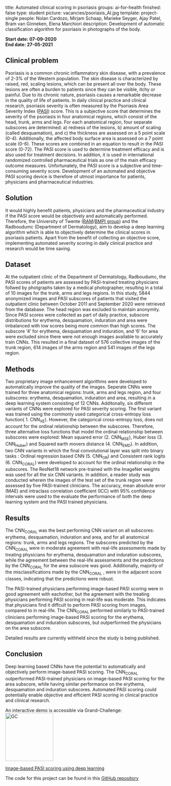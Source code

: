 title: Automated clinical scoring in psoriasis
groups: ai-for-health
finished: false
type: student
picture: vacancies/psoriasis_AI.jpg
template: project-single
people: Nolan Cardozo, Mirjam Schaap, Marieke Seyger, Ajay Patel, Bram van Ginneken, Elena Marchiori
description: Development of automatic classification algorithm for psoriasis in photographs of the body.

**Start date: 07-09-2020** <br>
**End date: 27-05-2021**

## Clinical problem

Psoriasis is a common chronic inflammatory skin disease, with a prevalence of 2-3% of the Western population. The skin disease is characterized by raised, red, scaling lesions, which can be present all over the body. These lesions are often a burden to patients since they can be  visible, itchy or painful. Due to its chronic nature, psoriasis causes a remarkable decrease in the quality of life of patients. In daily clinical practice and clinical research, psoriasis severity is often measured by the Psoriasis Area Severity Index ([PASI](https://en.wikipedia.org/wiki/Psoriasis_Area_and_Severity_Index)) score. This is a subjective score that determines the severity of the psoriasis in four anatomical regions, which consist of the head, trunk, arms and legs. For each anatomical region, four separate  subscores are determined: a) redness of the lesions, b) amount of scaling (called desquamation), and c) the thickness are assessed on a 5 point scale (0-4). Additionally, the affected body surface area is assessed on a 7 point scale (0-6). These scores are combined in an equation to result in the PASI score (0-72). The PASI score is used to determine treatment efficacy and is also used for treatment decisions. In addition, it is used in international randomized controlled pharmaceutical trials as one of the main efficacy outcome measures. Unfortunately, the PASI score is a subjective and time-consuming severity score. Development of an automated and objective PASI scoring device is therefore of utmost importance for patients, physicians and pharmaceutical industries. 

## Solution

It would highly benefit patients, physicians and the pharmaceutical industry if the PASI score would be objectively and automatically performed. Therefore, the University of Twente ([RAM](https://www.ram.eemcs.utwente.nl/)/[BMPI group](https://www.utwente.nl/en/tnw/bmpi/bmpimembers/)) and the Radboudumc (Department of Dermatology), aim to develop a deep learning algorithm which is able to objectively determine the clinical scores in psoriasis patients. Apart from the benefit of collecting an objective score, implementing automated severity scoring in daily clinical practice and research would be time saving.

## Dataset

At the outpatient clinic of the Department of Dermatology, Radboudumc, the PASI scores of patients are assessed by PASI-trained treating physicians follwed by photgraphs taken by a medical photographer, resulting in a total of 10 images for the trunk, arms and legs regions. In this study, 5844 anonymized images and PASI subscores of patients that visited the outpatient clinic between October 2011 and September 2020 were retrieved from the database. The head region was excluded to maintain anonymity. Since PASI scores were collected as part of daily practice, subscore distributions for erythema, desquamation, induration and area were imbalanced with low scores being more common than high scores. The subscore ‘4’ for erythema, desquamation and induration, and ‘6’ for area were excluded since there were not enough images available to accurately train CNNs. This resulted in a final dataset of 576 collective images of the trunk region, 614 images of the arms region and 541 images of the legs region.    

## Methods
Two proprietary image enhancement algorithms were developed to automatically improve the quality of the images. Seperate CNNs were trained for three anatomical regions: trunk, arms and legs region, and four subscores: erythema, desquamation, induration and area, resulting in a deep learning system consisting of 12 CNNs. Additonally, six different variants of CNNs were explored for PASI severity scoring. The first variant was trained using the commonly used categorical cross-entropy loss function( 1. CNN<sub>XE</sub>). However, the categorical cross-entropy loss, does not account for the ordinal relationship between the subscores. Therefore, three alternative loss functions that model the ordinal relationship between subscores were explored: Mean squared error (2. CNN<sub>MSE</sub>), Huber loss (3. CNN<sub>Huber</sub>) and Squared earth movers distance (4. CNN<sub>EMD</sub>). In addition, two CNN variants in which the final convolutional layer was split into binary tasks : Ordinal regression based CNN (5. CNN<sub>OR</sub>) and Consistent rank logits (6. CNN<sub>CORAL</sub>) were developed to account for the ordinal relationship in the subscores. The ResNet18 network pre-trained with the ImageNet weights was used for all the six CNN variants. In addition, a reader study was conducted wherein the images of the test set of the trunk region were assessed by five PASI-trained clinicians. The accuracy, mean absolute error (MAE) and intraclass correlation coefficient (ICC) with 95% confidence intervals were used to the evaluate the performance of both the deep learning system and the PASI trained physicians.


## Results
The CNN<sub>CORAL</sub> was the best performing CNN variant on all subscores: erythema, desquamation, induration and area, and for all anatomical regions: trunk, arms and legs regions. The subscores predicted by the CNN<sub>CORAL</sub> were in moderate agreement with real-life assessments made by treating physicians for erythema, desquamation and induration subscores, while the agreement between the real-life assessments and the predictions by the CNN<sub>CORAL</sub> for the area subscore was good. Additionally, majority of the misclassifications made by the CNN<sub>CORAL</sub> , were in the adjacent score classes, indicating that the predictions were robust.

The PASI-trained physicians performing image-based PASI scoring were in good agreement with eachother, but the agreement with the treating physicians performing PASI scoring in real-life was moderate. This indicates that physicians find it diffcult to perform PASI scoring from images, compared to in real-life. The CNN<sub>CORAL</sub> performed similarly to PASI-trained clinicians performing image-based PASI scoring for the erythema, desquamation and induration subscores, but outperformed the physicians on the area subscore.

Detailed results are currently withheld since the study is being published.

## Conclusion
Deep learning based CNNs have the potential to automatically and objectively perform image-based PASI scoring. The CNN<sub>CORAL</sub> outperformed PASI-trained physicians on image-based PASI scoring for the area subscore, while having similar performance on the erythema, desquamation and induration subscores. Automated PASI scoring could potentially enable objective and efficient PASI scoring in clinical practice and clinical research.

An interactive demo is accessible via Grand-Challenge:
<a href="https://grand-challenge.org/algorithms/psoriaisis-severity-grading-from-skin-images/"><img src="https://grand-challenge-public.s3.amazonaws.com/logos/algorithm/b13631d6-579e-419f-bf1a-f7e5cc2a0918/Logo.x20.jpeg" alt="GC" style="width:150px;height:150px;"></a>

[Image-based PASI scoring using deep learning](https://grand-challenge.org/algorithms/psoriaisis-severity-grading-from-skin-images/)

The code for this project can be found in this [GitHub repository](https://github.com/nolancardozo13/pasi_scoring_using_deep_learning)
